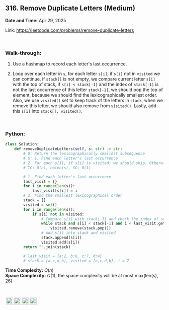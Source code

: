## 316. Remove Duplicate Letters (Medium)
**Date and Time:** Apr 29, 2025

Link: https://leetcode.com/problems/remove-duplicate-letters

<br>

### Walk-through: 
1. Use a hashmap to record each letter's last occurrence.

2. Loop over each letter in `s`, for each letter `s[i]`, if `s[i]` not in `visited` we can continue, if `stack[]` is not empty, we compare current letter `s[i]` with the top of stack, if `s[i] < stack[-1]` and the index of `stack[-1]` is not the last occurrence of this letter `stack[-1]`, we should pop the top of element, because we should find the lexicographically smallest order. Also, we use `visited()` set to keep track of the letters in `stack`, when we remove this letter, we should also remove from `visited()`. Lastly, add this `s[i]` into `stack[], visited()`.

<br>

### Python:
```python
class Solution:
    def removeDuplicateLetters(self, s: str) -> str:
        # Q: Return the lexicographically smallest subsequence
        # S: 1. Find each letter's last occurrence
        # 2. For each s[i], if s[i] is visited: we should skip. Otherwise, if stack is not empty, compare it with the top of stack, if s[i] < stack[-1] and stack[-1] is not the last occurrence of this letter. We can pop the top of stack. Then add s[i] into stack
        # TC: O(n), n=len(s), SC: O(1)

        # 1. Find each letter's last occurrence
        last_visit = {}
        for i in range(len(s)):
            last_visit[s[i]] = i
        # 2. Find the smallest lexicographical order
        stack = []
        visited = set()
        for i in range(len(s)):
            if s[i] not in visited:
                # Compare s[i] with stack[-1] and check the index of stack[-1] is the last or not
                while stack and s[i] < stack[-1] and i < last_visit.get(stack[-1], -1):
                    visited.remove(stack.pop())
                # Add s[i] into stack and visited
                stack.append(s[i])
                visited.add(s[i])
        return "".join(stack)

        # last_visit = {a:2, b:6, c:7, d:4}
        # stack = [a,c,d,b], visited = [a,c,d,b], i = 7
```
**Time Complexity:** $O(n)$ <br>
**Space Complexity:** $O(1)$, the space complexity will be at most max(len(s), 26)

<br>

<img style="height:22px!important;margin-left:3px;vertical-align:text-bottom;" src="https://mirrors.creativecommons.org/presskit/icons/cc.svg?ref=chooser-v1" alt="CC BY-NC-SA" title="CC BY-NC-SA"><img style="height:22px!important;margin-left:3px;vertical-align:text-bottom;" src="https://mirrors.creativecommons.org/presskit/icons/by.svg?ref=chooser-v1" alt="BY: credit must be given to the creator" title="BY: credit must be given to the creator"><img style="height:22px!important;margin-left:3px;vertical-align:text-bottom;" src="https://mirrors.creativecommons.org/presskit/icons/nc.svg?ref=chooser-v1" alt="NC: Only noncommercial uses of the work are permitted" title="NC: Only noncommercial uses of the work are permitted"><img style="height:22px!important;margin-left:3px;vertical-align:text-bottom;" src="https://mirrors.creativecommons.org/presskit/icons/sa.svg?ref=chooser-v1" alt="SA: Adaptations must be shared under the same terms" title="SA: Adaptations must be shared under the same terms">